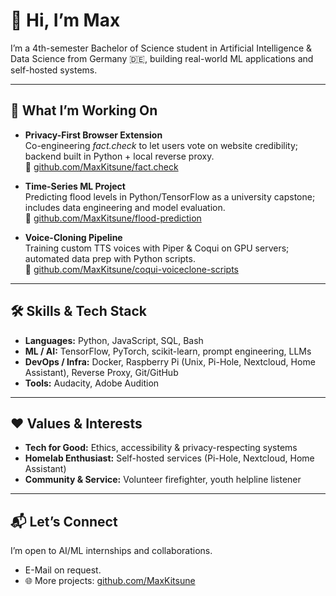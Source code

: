 # 👋 Hi, I’m Max

I’m a 4th-semester Bachelor of Science student in Artificial Intelligence & Data Science from Germany 🇩🇪, building real-world ML applications and self-hosted systems.  

---

## 🚀 What I’m Working On  
- **Privacy-First Browser Extension**  
  Co-engineering *fact.check* to let users vote on website credibility; backend built in Python + local reverse proxy.  
  🔗 [github.com/MaxKitsune/fact.check](https://github.com/MaxKitsune/fact.check)  

- **Time-Series ML Project**  
  Predicting flood levels in Python/TensorFlow as a university capstone; includes data engineering and model evaluation.  
  🔗 [github.com/MaxKitsune/flood-prediction](https://github.com/MaxKitsune/flood-prediction)

- **Voice-Cloning Pipeline**  
Training custom TTS voices with Piper & Coqui on GPU servers; automated data prep with Python scripts.  
  🔗 [github.com/MaxKitsune/coqui-voiceclone-scripts](https://github.com/MaxKitsune/coqui-voiceclone-scripts)

---

## 🛠️ Skills & Tech Stack  
- **Languages:** Python, JavaScript, SQL, Bash
- **ML / AI:** TensorFlow, PyTorch, scikit-learn, prompt engineering, LLMs  
- **DevOps / Infra:** Docker, Raspberry Pi (Unix, Pi-Hole, Nextcloud, Home Assistant), Reverse Proxy, Git/GitHub  
- **Tools:** Audacity, Adobe Audition

---

## ❤️ Values & Interests  
- **Tech for Good:** Ethics, accessibility & privacy-respecting systems
- **Homelab Enthusiast:** Self-hosted services (Pi-Hole, Nextcloud, Home Assistant)  
- **Community & Service:** Volunteer firefighter, youth helpline listener

---

## 📬 Let’s Connect  
I’m open to AI/ML internships and collaborations.
- E-Mail on request.
- 🌐 More projects: [github.com/MaxKitsune](https://github.com/MaxKitsune)  
